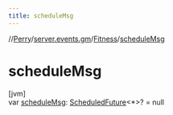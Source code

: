 ```yaml
---
title: scheduleMsg
---
```

//[Perry](../../../index.html)/[server.events.gm](../index.html)/[Fitness](index.html)/[scheduleMsg](schedule-msg.html)



# scheduleMsg



[jvm]\
var [scheduleMsg](schedule-msg.html): [ScheduledFuture](https://docs.oracle.com/javase/8/docs/api/java/util/concurrent/ScheduledFuture.html)&lt;*&gt;? = null




